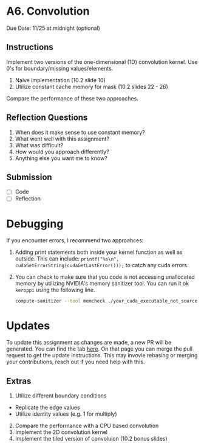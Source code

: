 # A6. Convolution

Due Date: 11/25 at midnight (optional)

## Instructions

Implement two versions of the one-dimensional (1D) convolution kernel.
Use 0's for boundary/missing values/elements.

1. Naive implementation (10.2 slide 10)
2. Utilize constant cache memory for mask (10.2 slides 22 - 26)

Compare the performance of these two approaches.

## Reflection Questions

1. When does it make sense to use constant memory?
2. What went well with this assignment?
3. What was difficult?
4. How would you approach differently?
5. Anything else you want me to know?

## Submission

- [ ] Code
- [ ] Reflection

# Debugging

If you encounter errors, I recommend two approahces:

1. Adding print statements both inside your kernel function
   as well as outside.
   This can include: `printf("%s\n", cudaGetErrorString(cudaGetLastError()));`
   to catch any cuda errors.

2. You can check to make sure that you code is not accessing unallocated memory
   by utilizing NVIDIA's memory sanitizer tool.
   You can run it ok `keroppi` using the following line.
   ```sh
   compute-sanitizer --tool memcheck ./your_cuda_executable_not_source
   ```

# Updates

To update this assignment as changes are made,
a new PR will be generated.
You can find the tab [here](../../pulls).
On that page you can merge the pull request to get the update instructions.
This may invovle rebasing or merging your contributions, reach out
if you need help with this.

## Extras

1. Utilize different boundary conditions
  - Replicate the edge values
  - Utilize identity values (e.g. 1 for multiply)
2. Compare the performance with a CPU based convolution
3. Implement the 2D convolution kernel
4. Implement the tiled version of convoluion (10.2 bonus slides)
